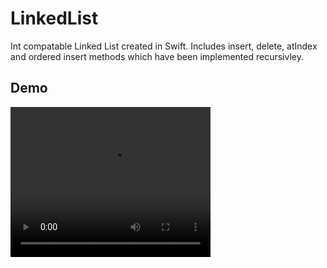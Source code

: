 # LinkedList

Int compatable Linked List created in Swift. Includes insert, delete, atIndex and ordered insert methods which have been implemented recursivley. 

## Demo

<video width="320" height="240" controls>
  <source src="linkedListDemo.mp4" type="video/mp4">
</video>
